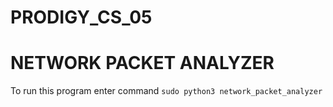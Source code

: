 # PRODIGY_CS_05

# NETWORK PACKET ANALYZER
To run this program enter command `sudo python3 network_packet_analyzer`
